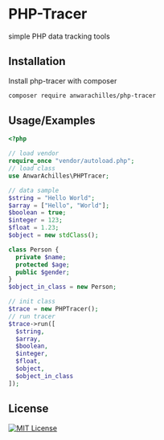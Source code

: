
# PHP-Tracer

simple PHP data tracking tools
## Installation

Install php-tracer with composer

```bash
composer require anwarachilles/php-tracer
```
## Usage/Examples

```php
<?php

// load vendor
require_once "vendor/autoload.php";
// load class
use AnwarAchilles\PHPTracer;

// data sample
$string = "Hello World";
$array = ["Hello", "World"];
$boolean = true;
$integer = 123;
$float = 1.23;
$object = new stdClass();

class Person {
  private $name;
  protected $age;
  public $gender;
}
$object_in_class = new Person;

// init class
$trace = new PHPTracer();
// run tracer
$trace->run([
  $string,
  $array,
  $boolean,
  $integer,
  $float,
  $object,
  $object_in_class
]);
```

## License

[![MIT License](https://img.shields.io/badge/License-MIT-green.svg)](https://choosealicense.com/licenses/mit/)
